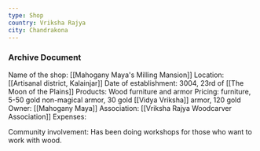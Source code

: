 ```yaml
---
type: Shop
country: Vriksha Rajya
city: Chandrakona
---
```








### Archive Document

Name of the shop: [[Mahogany Maya's Milling Mansion]]
Location: [[Artisanal district, Kalainjar]]
Date of establishment: 3004, 23rd of [[The Moon of the Plains]]
Products: Wood furniture and armor
Pricing: 
	furniture, 5-50 gold
	non-magical armor, 30 gold
	[[Vidya Vriksha]] armor, 120 gold
Owner: [[Mahogany Maya]]
Association: [[Vriksha Rajya Woodcarver Association]]
Expenses: 

Community involvement: Has been doing workshops for those who want to work with wood.